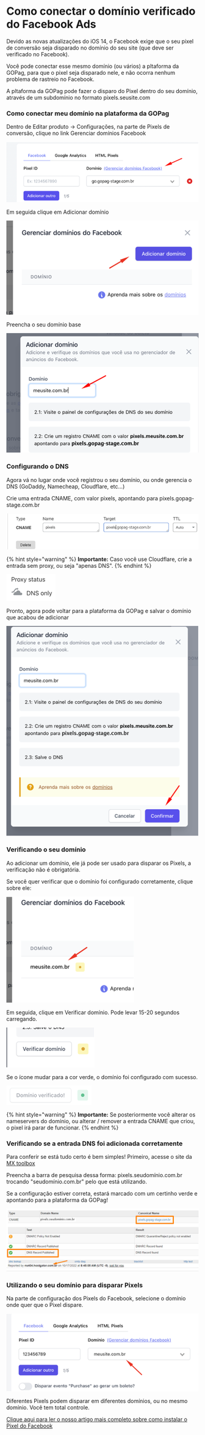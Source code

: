 # Como conectar o domínio verificado do Facebook Ads

Devido as novas atualizações do iOS 14, o Facebook exige que o seu pixel de conversão seja disparado no domínio do seu site (que deve ser verificado no Facebook).

Você pode conectar esse mesmo domínio (ou vários) a pltaforma da GOPag, para que o pixel seja disparado nele, e não ocorra nenhum problema de rastreio no Facebook.

A pltaforma da GOPag pode fazer o disparo do Pixel dentro do seu domínio, através de um subdomínio no formato pixels.seusite.com

### Como conectar meu domínio na plataforma da GOPag

Dentro de Editar produto -> Configurações, na parte de Pixels de conversão, clique no link Gerenciar domínios Facebook

![](/assets/ads/08_fb_menu_dominio.png)

Em seguida clique em Adicionar domínio

![](/assets/ads/09_fb_menu_add_dominio.png)

Preencha o seu domínio base

![](/assets/ads/10_fb_menu_add_dominio_link.png)

### Configurando o DNS

Agora vá no lugar onde você registrou o seu domínio, ou onde gerencia o DNS (GoDaddy, Namecheap, Cloudflare, etc...)

Crie uma entrada CNAME, com valor pixels, apontando para pixels.gopag-stage.com.br

![Ocampo "TTL" será preenchido de acordo com a pltaforma de registro que estiver utilizando. Ou seja, não será necessariamente "auto".](/assets/ads/11_fb_menu_add_dominio_dns.png)

{% hint style="warning" %}
**Importante:** Caso você use Cloudflare, crie a entrada sem proxy, ou seja "apenas DNS".
{% endhint %}

![](/assets/ads/12_fb_menu_add_dominio_proxy.png)

Pronto, agora pode voltar para a plataforma da GOPag e salvar o domínio que acabou de adicionar

![](/assets/ads/13_fb_menu_add_dominio_proxy_confirm.png)

### Verificando o seu domínio

Ao adicionar um domínio, ele já pode ser usado para disparar os Pixels, a verificação não é obrigatória.

Se você quer verificar que o domínio foi configurado corretamente, clique sobre ele:

![](/assets/ads/14_fb_menu_add_dominio_verificar.png)

Em seguida, clique em Verificar domínio. Pode levar 15-20 segundos carregando.

![](/assets/ads/15_fb_menu_add_dominio_verificar_tempo.png)

Se o ícone mudar para a cor verde, o domínio foi configurado com sucesso.

![Pode levar algumas horas até que o DNS propague e seja possível verificar o domínio](/assets/ads/16_fb_menu_add_dominio_verificado.png)

{% hint style="warning" %}
**Importante:** Se posteriormente você alterar os nameservers do domínio, ou alterar / remover a entrada CNAME que criou, o pixel irá parar de funcionar.
{% endhint %}

### Verificando se a entrada DNS foi adicionada corretamente

Para conferir se está tudo certo é bem simples! Primeiro, acesse o site da [MX toolbox](https://mxtoolbox.com/)

Preencha a barra de pesquisa dessa forma: pixels.seudomínio.com.br trocando "seudomínio.com.br" pelo que está utilizando.

Se a configuração estiver correta, estará marcado com um certinho verde e apontando para a plataforma da GOPag!

![Você também pode conferir em que site o domínio está registrado!](/assets/ads/17_fb_menu_add_dominio_mx_toolbox.png)

### Utilizando o seu domínio para disparar Pixels

Na parte de configuração dos Pixels do Facebook, selecione o domínio onde quer que o Pixel dispare.

![](/assets/ads/18_fb_menu_add_dominio_disparos.png)

Diferentes Pixels podem disparar em diferentes domínios, ou no mesmo domínio. Você tem total controle.

[Clique aqui para ler o nosso artigo mais completo sobre como instalar o Pixel do Facebook](/ADS_PIXEL/facebook_ads.md)